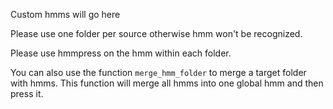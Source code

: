 Custom hmms will go here

Please use one folder per source otherwise hmm won't be recognized.

Please use hmmpress on the hmm within each folder.

You can also use the function ```merge_hmm_folder``` to merge a target folder with hmms. This function will merge all hmms into one global hmm and then press it.